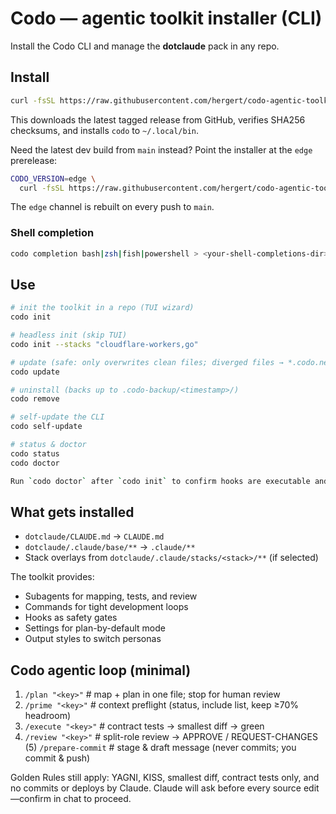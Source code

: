 # Codo — agentic toolkit installer (CLI)

Install the Codo CLI and manage the **dotclaude** pack in any repo.

## Install

```bash
curl -fsSL https://raw.githubusercontent.com/hergert/codo-agentic-toolkit/main/scripts/install.sh | bash
```
This downloads the latest tagged release from GitHub, verifies SHA256 checksums, and installs `codo` to `~/.local/bin`.

Need the latest dev build from `main` instead? Point the installer at the `edge` prerelease:

```bash
CODO_VERSION=edge \
  curl -fsSL https://raw.githubusercontent.com/hergert/codo-agentic-toolkit/main/scripts/install.sh | bash
```
The `edge` channel is rebuilt on every push to `main`.

### Shell completion
```bash
codo completion bash|zsh|fish|powershell > <your-shell-completions-dir>
```

## Use

```bash
# init the toolkit in a repo (TUI wizard)
codo init

# headless init (skip TUI)
codo init --stacks "cloudflare-workers,go"

# update (safe: only overwrites clean files; diverged files → *.codo.new)
codo update

# uninstall (backs up to .codo-backup/<timestamp>/)
codo remove

# self-update the CLI
codo self-update

# status & doctor
codo status
codo doctor

Run `codo doctor` after `codo init` to confirm hooks are executable and Python 3 is available.
```

## What gets installed

- `dotclaude/CLAUDE.md` → `CLAUDE.md`
- `dotclaude/.claude/base/**` → `.claude/**`
- Stack overlays from `dotclaude/.claude/stacks/<stack>/**` (if selected)

The toolkit provides:
- Subagents for mapping, tests, and review
- Commands for tight development loops
- Hooks as safety gates
- Settings for plan-by-default mode
- Output styles to switch personas

## Codo agentic loop (minimal)
1) `/plan "<key>"`       # map + plan in one file; stop for human review
2) `/prime "<key>"`      # context preflight (status, include list, keep ≥70% headroom)
3) `/execute "<key>"`    # contract tests → smallest diff → green
4) `/review "<key>"`     # split-role review → APPROVE / REQUEST-CHANGES
(5) `/prepare-commit`    # stage & draft message (never commits; you commit & push)

Golden Rules still apply: YAGNI, KISS, smallest diff, contract tests only, and no commits or deploys by Claude. Claude will ask before every source edit—confirm in chat to proceed.
